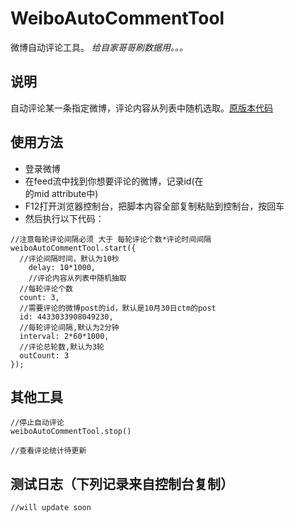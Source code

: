 # WeiboAutoCommentTool

微博自动评论工具。
*给自家哥哥刷数据用。。。*

## 说明
自动评论某一条指定微博，评论内容从列表中随机选取。[原版本代码](https://github.com/mrhuo/WeiboAutoCommentTool)

## 使用方法

* 登录微博
* 在feed流中找到你想要评论的微博，记录id(在<div>的mid attribute中)
* F12打开浏览器控制台，把脚本内容全部复制粘贴到控制台，按回车
* 然后执行以下代码：

```
//注意每轮评论间隔必须 大于 每轮评论个数*评论时间间隔
weiboAutoCommentTool.start({
  //评论间隔时间，默认为10秒
	delay: 10*1000,
	//评论内容从列表中随机抽取
  //每轮评论个数
  count: 3,
  //需要评论的微博post的id，默认是10月30日ctm的post
  id: 4433033908049230,
  //每轮评论间隔,默认为2分钟
  interval: 2*60*1000,
  //评论总轮数,默认为3轮
  outCount: 3
});
```
## 其他工具
```
//停止自动评论
weiboAutoCommentTool.stop()
```

```
//查看评论统计待更新
```

## 测试日志（下列记录来自控制台复制）
```
//will update soon
```
